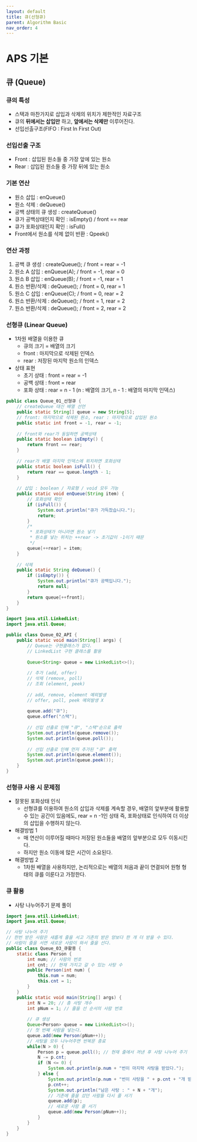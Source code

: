 ```yaml
---
layout: default
title: 큐(선형큐)
parent: Algorithm Basic
nav_order: 4
---
```


# APS 기본

## 큐 (Queue)

### 큐의 특성
- 스택과 마찬가지로 삽입과 삭제의 위치가 제한적인 자료구조
- 큐의 **뒤에서는 삽입만** 하고, **앞에서는 삭제만** 이루어진다.
- 선입선출구조(FIFO : First In First Out)

### 선입선출 구조
- Front : 삽입된 원소들 중 가장 앞에 있는 원소
- Rear : 삽입된 원소들 중 가장 뒤에 있는 원소

### 기본 연산
- 원소 삽입 : enQueue()
- 원소 삭제 : deQueue()
- 공백 상태의 큐 생성 : createQueue()
- 큐가 공백상태인지 확인 : isEmpty() / front == rear
- 큐가 포화상태인지 확인 : isFull()
- Front에서 원소를 삭제 없이 반환 : Qpeek()

### 연산 과정
1. 공백 큐 생성 : createQueue(); / front = rear = -1
2. 원소 A 삽입 : enQueue(A); / front = -1, rear = 0
3. 원소 B 삽입 : enQueue(B); / front = -1, rear = 1
4. 원소 반환/삭제 : deQueue(); / front = 0, rear = 1
5. 원소 C 삽입 : enQueue(C); / front = 0, rear = 2
6. 원소 반환/삭제 : deQueue(); / front = 1, rear = 2
7. 원소 반환/삭제 : deQueue(); / front = 2, rear = 2

### 선형큐 (Linear Queue)
- 1차원 배열을 이용한 큐
  - 큐의 크기 = 배열의 크기
  - front : 마지막으로 삭제된 인덱스
  - rear : 저장된 마지막 원소의 인덱스
- 상태 표현
  - 초기 상태 : front = rear = -1
  - 공백 상태 : front = rear
  - 포화 상태 : rear = n - 1 (n : 배열의 크기, n - 1 : 배열의 마지막 인덱스)

```java
public class Queue_01_선형큐 {
	// createQueue 대신 배열 선언
	public static String[] queue = new String[5];
	// front: 마지막으로 삭제된 원소, rear : 마지막으로 삽입된 원소
	public static int front = -1, rear = -1;
	
	// front와 rear가 동일하면 공백상태
	public static boolean isEmpty() {
		return front == rear;
	}
	
	// rear가 배열 마지막 인덱스에 위치하면 포화상태
	public static boolean isFull() {
		return rear == queue.length - 1;
	}
	
	// 삽입 : boolean / 자료형 / void 모두 가능
	public static void enQueue(String item) {
		// 포화상태 확인
		if (isFull()) {
			System.out.println("큐가 가득찼습니다.");
			return;
		}
		/*
		 * 포화상태가 아니라면 원소 넣기
		 * 원소를 넣는 위치는 ++rear -> 초기값이 -1이기 때문
		 */
		queue[++rear] = item;
	}
	
	// 삭제
	public static String deQueue() {
		if (isEmpty()) {
			System.out.println("큐가 공백입니다.");
			return null;
		}
		return queue[++front];
	}
}
```

```java
import java.util.LinkedList;
import java.util.Queue;

public class Queue_02_API {
	public static void main(String[] args) {
		// Queue는 구현클래스가 없다.
		// LinkedList 구현 클래스를 활용
		
		Queue<String> queue = new LinkedList<>();
		
		// 추가 (add, offer)
		// 삭제 (remove, poll)
		// 조회 (element, peek)
		
		// add, remove, element 예외발생
		// offer, poll, peek 예외발생 X
		
		queue.add("큐");
		queue.offer("스택");
		
		// 선입 선출로 인해 "큐", "스택"순으로 출력 
		System.out.println(queue.remove());
		System.out.println(queue.poll());
		
		// 선입 선출로 인해 먼저 추가된 "큐" 출력 
		System.out.println(queue.element());
		System.out.println(queue.peek());
	}
}
```

### 선형큐 사용 시 문제점
- 잘못된 포화상태 인식
  - 선형큐를 이용하여 원소의 삽입과 삭제를 계속할 경우, 배열의 앞부분에 활용할 수 있는 공간이 있음에도, rear = n -1인 상태 즉, 포화상태로 인식하여 더 이상의 삽입을 수행하지 않는다.
- 해결방법 1
  - 매 연산이 이루어질 때마다 저장된 원소들을 배열의 앞부분으로 모두 이동시킨다.
  - 하지만 원소 이동에 많은 시간이 소요된다.
- 해결방법 2
  - 1차원 배열을 사용하지만, 논리적으로는 배열의 처음과 끝이 연결되어 원형 형태의 큐를 이룬다고 가정한다.

### 큐 활용
- 사탕 나누어주기 문제 풀이

```java
import java.util.LinkedList;
import java.util.Queue;

// 사탕 나누어 주기
// 한번 받은 사람은 새롭게 줄을 서고 기존의 받은 양보다 한 개 더 받을 수 있다.
// 사람이 줄을 서면 새로운 사람이 와서 줄을 선다.
public class Queue_03_큐활용 {
	static class Person {
		int num; // 사람의 번호
		int cnt; // 현재 가지고 갈 수 있는 사탕 수
		public Person(int num) {
			this.num = num;
			this.cnt = 1;
		}
	}
	public static void main(String[] args) {
		int N = 20; // 총 사탕 개수
		int pNum = 1; // 줄을 선 순서의 사람 번호
		
		// 큐 생성
		Queue<Person> queue = new LinkedList<>();
		// 첫 번째 사람을 넣는다.
		queue.add(new Person(pNum++));
		// 사탕을 모두 나누어주면 반복문 종료
		while(N > 0) {
			Person p = queue.poll(); // 현재 줄에서 꺼낸 후 사탕 나누어 주기
			N -= p.cnt;
			if (N <= 0) {
				System.out.println(p.num + "번이 마지막 사탕을 받았다.");
			} else {
				System.out.println(p.num + "번이 사탕을 " + p.cnt + "개 받았다.");
				p.cnt++;
				System.out.println("남은 사탕 : " + N + "개");
				// 기존에 줄을 섰던 사람들 다시 줄 서기
				queue.add(p);
				// 새로운 사람 줄 서기
				queue.add(new Person(pNum++));
			}
		}
	}
}
```
